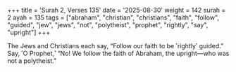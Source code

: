 +++
title = 'Surah 2, Verses 135'
date = '2025-08-30'
weight = 142
surah = 2
ayah = 135
tags = ["abraham", "christian", "christians", "faith", "follow", "guided", "jew", "jews", "not", "polytheist", "prophet", "rightly", "say", "upright"]
+++

The Jews and Christians each say, “Follow our faith to be ˹rightly˺ guided.” Say, ˹O Prophet,˺ “No! We follow the faith of Abraham, the upright—who was not a polytheist.”